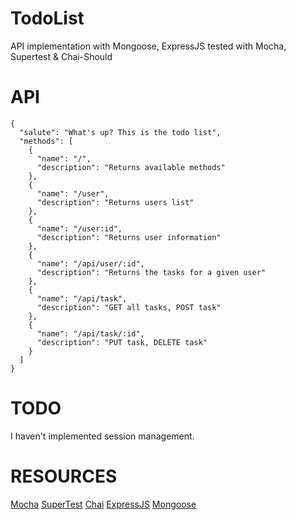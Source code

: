 TodoList
=========
API implementation with Mongoose, ExpressJS tested with Mocha, Supertest & Chai-Should


API
==========

````
{
  "salute": "What's up? This is the todo list",
  "methods": [
    {
      "name": "/",
      "description": "Returns available methods"
    },
    {
      "name": "/user",
      "description": "Returns users list"
    },
    {
      "name": "/user:id",
      "description": "Returns user information"
    },
    {
      "name": "/api/user/:id",
      "description": "Returns the tasks for a given user"
    },
    {
      "name": "/api/task",
      "description": "GET all tasks, POST task"
    },
    {
      "name": "/api/task/:id",
      "description": "PUT task, DELETE task"
    }
  ]
}
`````

TODO
===========

I haven't implemented session management.


RESOURCES
===========

[Mocha](http://visionmedia.github.io/mocha/)
[SuperTest](https://github.com/visionmedia/supertest)
[Chai](http://chaijs.com/)
[ExpressJS](http://expressjs.com/)
[Mongoose](https://github.com/LearnBoost/mongoose)
